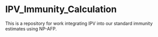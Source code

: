 IPV_Immunity_Calculation
==============

This is a repository for work integrating IPV into our standard immunity estimates using NP-AFP.
